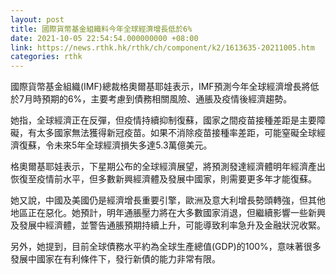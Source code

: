 ```yaml
---
layout: post
title: 國際貨幣基金組織料今年全球經濟增長低於6%
date: 2021-10-05 22:54:54.000000000 +08:00
link: https://news.rthk.hk/rthk/ch/component/k2/1613635-20211005.htm
categories: rthk
---
```


國際貨幣基金組織(IMF)總裁格奧爾基耶娃表示，IMF預測今年全球經濟增長將低於7月時預期的6%，主要考慮到債務相關風險、通脹及疫情後經濟趨勢。

她指，全球經濟正在反彈，但疫情持續抑制復蘇，國家之間疫苗接種差距是主要障礙，有太多國家無法獲得新冠疫苗。如果不消除疫苗接種率差距，可能窒礙全球經濟復蘇，令未來5年全球經濟損失多達5.3萬億美元。

格奧爾基耶娃表示，下星期公布的全球經濟展望，將預測發達經濟體明年經濟產出恢復至疫情前水平，但多數新興經濟體及發展中國家，則需要更多年才能復蘇。

她又說，中國及美國仍是經濟增長重要引擎，歐洲及意大利增長勢頭轉強，但其他地區正在惡化。她預計，明年通脹壓力將在大多數國家消退，但繼續影響一些新興及發展中經濟體，並警告通脹預期持續上升，可能導致利率急升及金融狀況收緊。

另外，她提到，目前全球債務水平約為全球生產總值(GDP)的100%，意味著很多發展中國家在有利條件下，發行新債的能力非常有限。
